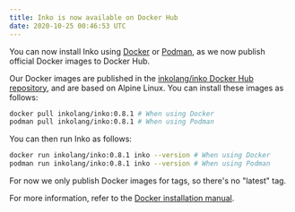 ```yaml
---
title: Inko is now available on Docker Hub
date: 2020-10-25 00:46:53 UTC
---
```


You can now install Inko using [Docker](https://www.docker.com/) or
[Podman](https://podman.io/), as we now publish official Docker images to Docker
Hub.

<!-- READ MORE -->

Our Docker images are published in the [inkolang/inko Docker Hub
repository](https://hub.docker.com/r/inkolang/inko), and are based on Alpine
Linux. You can install these images as follows:

```bash
docker pull inkolang/inko:0.8.1 # When using Docker
podman pull inkolang/inko:0.8.1 # When using Podman
```

You can then run Inko as follows:

```bash
docker run inkolang/inko:0.8.1 inko --version # When using Docker
podman run inkolang/inko:0.8.1 inko --version # When using Podman
```

For now we only publish Docker images for tags, so there's no "latest" tag.

For more information, refer to the [Docker installation
manual](https://docs.inko-lang.org/manual/master/getting-started/installation/#docker).
